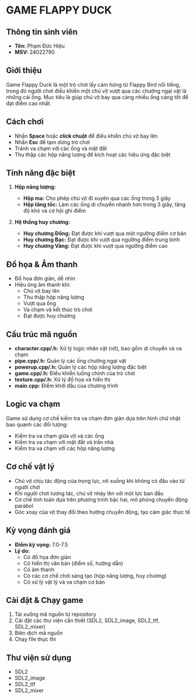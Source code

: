 # GAME FLAPPY DUCK

## Thông tin sinh viên
- **Tên:** Phạm Đức Hiệu
- **MSV:** 24022790

## Giới thiệu
Game Flappy Duck là một trò chơi lấy cảm hứng từ Flappy Bird nổi tiếng, trong đó người chơi điều khiển một chú vịt vượt qua các chướng ngại vật là những cái ống. Mục tiêu là giúp chú vịt bay qua càng nhiều ống càng tốt để đạt điểm cao nhất.

## Cách chơi
- Nhấn **Space** hoặc **click chuột** để điều khiển chú vịt bay lên
- Nhấn **Esc** để tạm dừng trò chơi
- Tránh va chạm với các ống và mặt đất
- Thu thập các hộp năng lượng để kích hoạt các hiệu ứng đặc biệt

## Tính năng đặc biệt
1. **Hộp năng lượng:**
   - **Hộp ma:** Cho phép chú vịt đi xuyên qua các ống trong 3 giây
   - **Hộp tăng tốc:** Làm các ống di chuyển nhanh hơn trong 3 giây, tăng độ khó và cơ hội ghi điểm

2. **Hệ thống huy chương:**
   - **Huy chương Đồng:** Đạt được khi vượt qua một ngưỡng điểm cơ bản
   - **Huy chương Bạc:** Đạt được khi vượt qua ngưỡng điểm trung bình
   - **Huy chương Vàng:** Đạt được khi vượt qua ngưỡng điểm cao

## Đồ họa & Âm thanh
- Đồ họa đơn giản, dễ nhìn
- Hiệu ứng âm thanh khi:
  - Chú vịt bay lên
  - Thu thập hộp năng lượng
  - Vượt qua ống
  - Va chạm và kết thúc trò chơi
  - Đạt được huy chương

## Cấu trúc mã nguồn
- **character.cpp/.h:** Xử lý logic nhân vật (vịt), bao gồm di chuyển và va chạm
- **pipe.cpp/.h:** Quản lý các ống chướng ngại vật
- **powerup.cpp/.h:** Quản lý các hộp năng lượng đặc biệt
- **game.cpp/.h:** Điều khiển luồng chính của trò chơi
- **texture.cpp/.h:** Xử lý đồ họa và hiển thị
- **main.cpp:** Điểm khởi đầu của chương trình

## Logic va chạm
Game sử dụng cơ chế kiểm tra va chạm đơn giản dựa trên hình chữ nhật bao quanh các đối tượng:
- Kiểm tra va chạm giữa vịt và các ống
- Kiểm tra va chạm với mặt đất và trần nhà
- Kiểm tra va chạm với các hộp năng lượng

## Cơ chế vật lý
- Chú vịt chịu tác động của trọng lực, rơi xuống khi không có đầu vào từ người chơi
- Khi người chơi tương tác, chú vịt nhảy lên với một lực ban đầu
- Cơ chế tính toán dựa trên phương trình bậc hai, mô phỏng chuyển động parabol
- Góc xoay của vịt thay đổi theo hướng chuyển động, tạo cảm giác thực tế

## Kỳ vọng đánh giá
- **Điểm kỳ vọng:** 7.0-7.5
- **Lý do:**
  - Có đồ họa đơn giản
  - Có hiển thị văn bản (điểm số, hướng dẫn)
  - Có âm thanh
  - Có các cơ chế chơi sáng tạo (hộp năng lượng, huy chương)
  - Có xử lý vật lý và va chạm cơ bản

## Cài đặt & Chạy game
1. Tải xuống mã nguồn từ repository
2. Cài đặt các thư viện cần thiết (SDL2, SDL2_image, SDL2_ttf, SDL2_mixer)
3. Biên dịch mã nguồn
4. Chạy file thực thi

## Thư viện sử dụng
- SDL2
- SDL2_image
- SDL2_ttf
- SDL2_mixer


